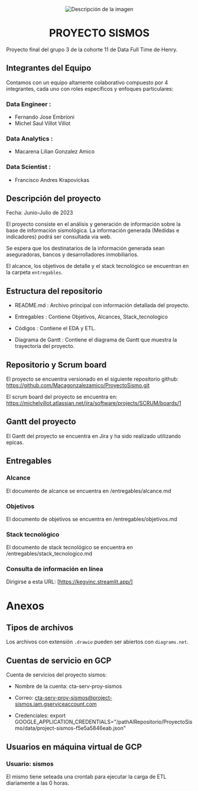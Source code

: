 <p align="center">
  <img src="https://github.com/Macagonzalezamico/ProyectoSismo/assets/108033123/f5a47e23-f5a4-4c1c-907f-c6843a77c075" alt="Descripción de la imagen">
</p>


<h1 align="center">PROYECTO SISMOS</h1>

Proyecto final del grupo 3 de la cohorte 11 de Data Full Time de Henry.


## Integrantes del Equipo

Contamos con un equipo altamente colaborativo compuesto por 4 integrantes, cada uno con roles específicos y enfoques particulares:

### Data Engineer :
- Fernando Jose Embrioni
- Michel Saul Villot Villot
  
### Data Analytics :
- Macarena Lilian Gonzalez Amico

### Data Scientist :
- Francisco Andres Krapovickas


## Descripción del proyecto

Fecha: Junio-Julio de 2023

El proyecto consiste en el análisis y generación de información sobre la base de información sismológica. La información generada (Medidas e indicadores) podrá ser consultada via web.

Se espera que los destinatarios de la información generada sean aseguradoras, bancos y desarrolladores inmobiliarios.

El alcance, los objetivos de detalle y el stack tecnológico se encuentran en la carpeta `entregables`.

## Estructura del repositorio

* README.md : Archivo principal con información detallada del proyecto.

* Entregables : Contiene Objetivos, Alcances, Stack_tecnologico

* Códigos : Contiene el EDA y ETL.

* Diagrama de Gantt : Contiene el diagrama de Gantt que muestra la trayectoria del proyecto.
  

## Repositorio y Scrum board

El proyecto se encuentra versionado en el siguiente repositorio github: https://github.com/Macagonzalezamico/ProyectoSismo.git

El scrum board del proyecto se encuentra en: https://michelvillot.atlassian.net/jira/software/projects/SCRUM/boards/1

## Gantt del proyecto

El Gantt del proyecto se encuentra en Jira y ha sido realizado utilizando epicas.

## Entregables

### Alcance

El documento de alcance se encuentra en /entregables/alcance.md

### Objetivos

El documento de objetivos se encuentra en /entregables/objetivos.md

### Stack tecnológico

El documento de stack tecnológico se encuentra en /entregables/stack_tecnologico.md

### Consulta de información en línea

Dirigirse a esta URL: [https://kegvinc.streamlit.app/]

# Anexos

## Tipos de archivos

Los archivos con extensión `.drawio` pueden ser abiertos con `diagrams.net`.

## Cuentas de servicio en GCP

Cuenta de servicios del proyecto sismos:

- Nombre de la cuenta: cta-serv-proy-sismos

- Correo: cta-serv-proy-sismos@project-sismos.iam.gserviceaccount.com

- Credenciales: export GOOGLE_APPLICATION_CREDENTIALS="/pathAlRepositorio/ProyectoSismo/data/project-sismos-f5e5a5846eab.json"

## Usuarios en máquina virtual de GCP

### Usuario: sismos

El mismo tiene seteada una crontab para ejecutar la carga de ETL diariamente a las 0 horas.
